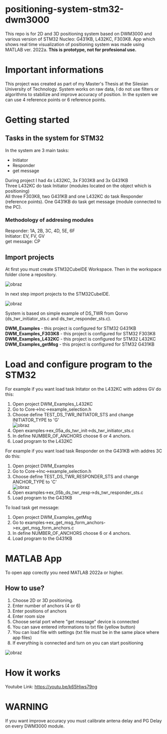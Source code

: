 # positioning-system-stm32-dwm3000
This repo is for 2D and 3D positioning system based on DWM3000 and various version of STM32 Nucleo: G431KB, L432KC, F303K8. 
App which shows real time visualization of positioning system was made using MATLAB ver. 2022a.
**This is prototype, not for profesional use.**

# Important informations
This project was created as part of my Master's Thesis at the Silesian University of Technology.
System works on raw data, I do not use filters or algorithms to stabilize and improve accuracy of position.
In the system we can use 4 reference points or 6 reference points.

# Getting started
## Tasks in the system for STM32
In the system are 3 main tasks:
* Initiator
* Responder
* get message

During project I had 4x L432KC, 3x F303K8 and 3x G431KB <br>
Three L432KC do task Initiator (modules located on the object which is positioning) <br>
All three F303K8, two G431KB and one L432KC do task Responder (reference points).
One G431KB do task get message (module connected to the PC).

### Methodology of addresing modules
Responder: 1A, 2B, 3C, 4D, 5E, 6F <br>
Initiator: EV, FV, GV <br>
get message: CP <br>

## Import projects
At first you must create STM32CubeIDE Workspace. Then in the workspace folder clone a repository.

![obraz](https://github.com/PianistaPiano/positioning-system-stm32-dwm3000/assets/76052736/f67bcc53-3d34-40f1-9a4f-2257f0c28bd5)

In next step import projects to the STM32CubeIDE. 

![obraz](https://github.com/PianistaPiano/positioning-system-stm32-dwm3000/assets/76052736/e2ac5558-aadb-4d6a-98fd-1c9617bb3adc)


System is based on simple example of DS_TWR from Qorvo (ds_twr_initiator_sts.c and ds_twr_responder_sts.c). 

**DWM_Examples** - this project is configured for STM32 G431KB <br>
**DWM_Examples_F303K8** - this project is configured for STM32 F303K8 <br>
**DWM_Examples_L432KC** - this project is configured for STM32 L432KC <br>
**DWM_Examples_getMsg** - this project is configured for STM32 G431KB <br>

# Load and configure program to the STM32

For example if you want load task Initator on the L432KC with addres GV do this:

1. Open project DWM_Examples_L432KC
2. Go to Core->Inc->example_selection.h
3. Choose define TEST_DS_TWR_INITIATOR_STS and change INITIATOR_TYPE to 'G' <br>
![obraz](https://github.com/PianistaPiano/positioning-system-stm32-dwm3000/assets/76052736/2b872fc0-68f8-4274-957f-94a641c1b8a5) <br>
4. Open examples->ex_05a_ds_twr_init->ds_twr_initiator_sts.c
5. In define NUMBER_OF_ANCHORS choose 6 or 4 anchors.
6. Load program to the L432KC <br>

For example if you want load task Responder on the G431KB with addres 3C do this:

1. Open project DWM_Examples
2. Go to Core->Inc->example_selection.h
3. Choose define TEST_DS_TWR_RESPONDER_STS and change ANCHOR_TYPE to 'C' <br>
![obraz](https://github.com/PianistaPiano/positioning-system-stm32-dwm3000/assets/76052736/c13c37a4-c224-4a4c-acea-22526ee13032) <br>
4. Open examples->ex_05b_ds_twr_resp->ds_twr_responder_sts.c
5. Load program to the G431KB

To load task get message:

1. Open project DWM_Examples_getMsg
2. Go to examples->ex_get_msg_form_anchors->ex_get_msg_form_anchors.c
3. In define NUMBER_OF_ANCHORS choose 6 or 4 anchors.
4. Load program to the G431KB

# MATLAB App
To open app corectly you need MATLAB 2022a or higher.
## How to use?
1. Choose 2D or 3D positioning.
2. Enter number of anchors (4 or 6)
3. Enter positions of anchors
4. Enter room size
5. Choose serial port where "get message" device is connected
6. You can save entered informations to txt file (yellow button)
7. You can load file with settings (txt file must be in the same place where app files)
8. If everything is connected and turn on you can start positioning <br>

![obraz](https://github.com/PianistaPiano/positioning-system-stm32-dwm3000/assets/76052736/429978b0-4923-43ae-b76e-f8f668ffbc81)

# How it works
Youtube Link: https://youtu.be/k65Hiws79ng

# WARNING
If you want improve accuracy you must calibrate antena delay and PG Delay on every DWM3000 module.


